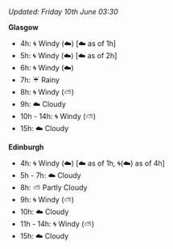 *Updated: Friday 10th June 03:30*

**Glasgow**

* 4h: :cyclone: Windy (:cloud:) [:cloud: as of 1h]
* 5h: :cyclone: Windy (:cloud:) [:cloud: as of 2h]
* 6h: :cyclone: Windy (:cloud:)
* 7h: :umbrella: Rainy
* 8h: :cyclone: Windy (:partly_sunny:)
* 9h: :cloud: Cloudy
* 10h - 14h: :cyclone: Windy (:partly_sunny:)
* 15h: :cloud: Cloudy

**Edinburgh**

* 4h: :cyclone: Windy (:cloud:) [:cloud: as of 1h, :cyclone:(:cloud:) as of 4h]
* 5h - 7h: :cloud: Cloudy
* 8h: :partly_sunny: Partly Cloudy
* 9h: :cyclone: Windy (:partly_sunny:)
* 10h: :cloud: Cloudy
* 11h - 14h: :cyclone: Windy (:partly_sunny:)
* 15h: :cloud: Cloudy
